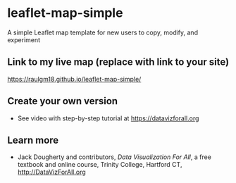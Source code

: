 # leaflet-map-simple
A simple Leaflet map template for new users to copy, modify, and experiment

## Link to my live map (replace with link to your site)

https://raulgm18.github.io/leaflet-map-simple/

## Create your own version
- See video with step-by-step tutorial at https://datavizforall.org

## Learn more
- Jack Dougherty and contributors, *Data Visualization For All*, a free textbook and online course, Trinity College, Hartford CT, http://DataVizForAll.org
